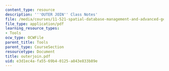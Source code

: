 ```yaml
---
content_type: resource
description: '''OUTER JOIN'' Class Notes'
file: /media/courses/11-521-spatial-database-management-and-advanced-geographic-information-systems-spring-2003/e3d1ec4afa5569b40125a843e833b89e_outerjoin.pdf
file_type: application/pdf
learning_resource_types:
- Tools
ocw_type: OCWFile
parent_title: Tools
parent_type: CourseSection
resourcetype: Document
title: outerjoin.pdf
uid: e3d1ec4a-fa55-69b4-0125-a843e833b89e
---
```

